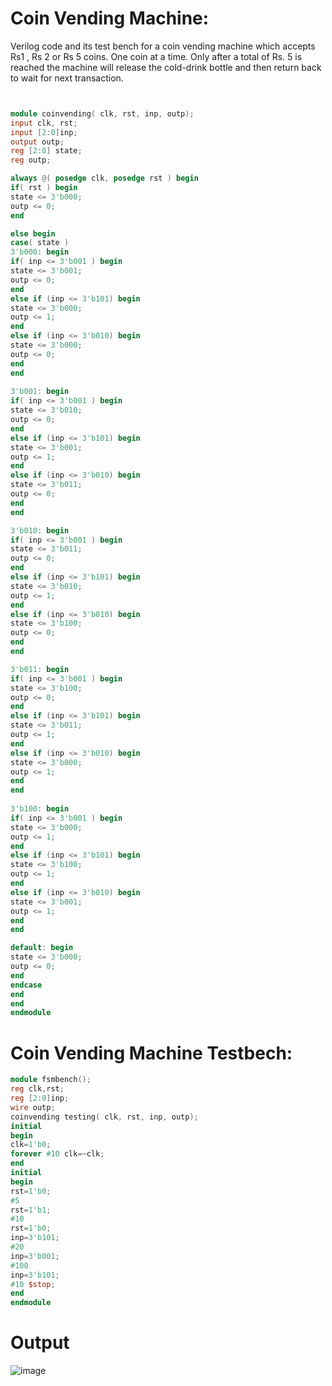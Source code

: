 # Coin Vending Machine:
Verilog code and its test bench for a coin vending machine which accepts Rs1 , Rs 2 or Rs 5 coins. One coin at a
time. Only after a total of Rs. 5 is reached the machine will release the cold-drink bottle and then return back
to wait for next transaction.

```verilog 


module coinvending( clk, rst, inp, outp); 
input clk, rst;
input [2:0]inp; 
output outp; 
reg [2:0] state; 
reg outp;

always @( posedge clk, posedge rst ) begin 
if( rst ) begin
state <= 3'b000; 
outp <= 0; 
end

else begin 
case( state ) 
3'b000: begin 
if( inp <= 3'b001 ) begin 
state <= 3'b001; 
outp <= 0; 
end 
else if (inp <= 3'b101) begin 
state <= 3'b000; 
outp <= 1; 
end 
else if (inp <= 3'b010) begin 
state <= 3'b000; 
outp <= 0; 
end 
end 
	
3'b001: begin 
if( inp <= 3'b001 ) begin 
state <= 3'b010; 
outp <= 0; 
end 
else if (inp <= 3'b101) begin 
state <= 3'b001; 
outp <= 1; 
end 
else if (inp <= 3'b010) begin 
state <= 3'b011; 
outp <= 0; 
end 
end

3'b010: begin 
if( inp <= 3'b001 ) begin 
state <= 3'b011; 
outp <= 0; 
end 
else if (inp <= 3'b101) begin 
state <= 3'b010; 
outp <= 1; 
end 
else if (inp <= 3'b010) begin 
state <= 3'b100; 
outp <= 0; 
end 
end

3'b011: begin 
if( inp <= 3'b001 ) begin 
state <= 3'b100; 
outp <= 0; 
end 
else if (inp <= 3'b101) begin 
state <= 3'b011; 
outp <= 1; 
end 
else if (inp <= 3'b010) begin 
state <= 3'b000; 
outp <= 1; 
end 
end
	
3'b100: begin 
if( inp <= 3'b001 ) begin 
state <= 3'b000; 
outp <= 1; 
end 
else if (inp <= 3'b101) begin 
state <= 3'b100; 
outp <= 1; 
end 
else if (inp <= 3'b010) begin 
state <= 3'b001; 
outp <= 1; 
end 
end

default: begin 
state <= 3'b000; 
outp <= 0; 
end 
endcase 
end 
end
endmodule
```
# Coin Vending Machine Testbech:
``` Verilog
module fsmbench();
reg clk,rst;
reg [2:0]inp;
wire outp;
coinvending testing( clk, rst, inp, outp);
initial
begin
clk=1'b0;
forever #10 clk=~clk;
end
initial
begin 
rst=1'b0;
#5
rst=1'b1;
#10
rst=1'b0;
inp=3'b101;
#20
inp=3'b001;
#100 
inp=3'b101;
#10 $stop;
end
endmodule
```
# Output
![image](https://github.com/userofmeet27/Verilog/assets/154442221/b14287cc-7e2a-499d-94d2-2e9ed4d13d76)

